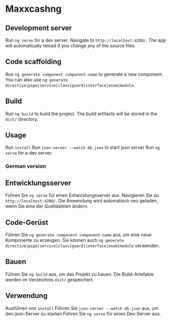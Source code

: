 # Maxxcashng

## Development server

Run `ng serve` for a dev server. Navigate to `http://localhost:4200/`. The app will automatically reload if you change any of the source files.

## Code scaffolding

Run `ng generate component component-name` to generate a new component. You can also use `ng generate directive|pipe|service|class|guard|interface|enum|module`.

## Build

Run `ng build` to build the project. The build artifacts will be stored in the `dist/` directory.

## Usage

Run `install`
Run `json-server --watch db.json` to start json server
Run `ng serve` for a dev server.

### German version
## Entwicklungsserver

Führen Sie `ng serve` für einen Entwicklungsserver aus. Navigieren Sie zu `http://localhost:4200/`. Die Anwendung wird automatisch neu geladen, wenn Sie eine der Quelldateien ändern.

## Code-Gerüst

Führen Sie `ng generate component component-name` aus, um eine neue Komponente zu erzeugen. Sie können auch `ng generate directive|pipe|service|class|guard|interface|enum|module` verwenden.

## Bauen

Führen Sie `ng build` aus, um das Projekt zu bauen. Die Build-Artefakte werden im Verzeichnis `dist/` gespeichert.

## Verwendung

Ausführen von `install`
Führen Sie `json-server --watch db.json` aus, um den json-Server zu starten
Führen Sie `ng serve` für einen Dev-Server aus.